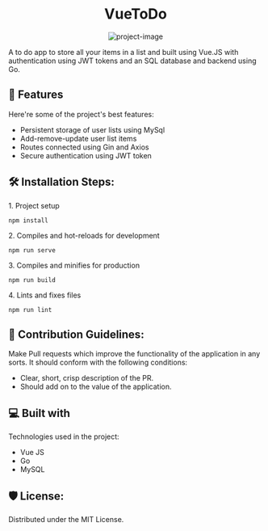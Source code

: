 <h1 align="center" id="title">VueToDo</h1>

<p align="center"><img src="https://socialify.git.ci/fahaddalwai/VueToDo/image?language=1&amp;logo=https%3A%2F%2Fupload.wikimedia.org%2Fwikipedia%2Fcommons%2Fthumb%2F0%2F05%2FGo_Logo_Blue.svg%2F2560px-Go_Logo_Blue.svg.png&amp;name=1&amp;owner=1&amp;stargazers=1&amp;theme=Light" alt="project-image"></p>

<p id="description">A to do app to store all your items in a list and built using Vue.JS with authentication using JWT tokens and an SQL database and backend using Go.</p>

  
  
<h2>🧐 Features</h2>

Here're some of the project's best features:

*   Persistent storage of user lists using MySql
*   Add-remove-update user list items
*   Routes connected using Gin and Axios
*   Secure authentication using JWT token

<h2>🛠️ Installation Steps:</h2>

<p>1. Project setup</p>

```
npm install
```

<p>2. Compiles and hot-reloads for development</p>

```
npm run serve
```

<p>3. Compiles and minifies for production</p>

```
npm run build
```

<p>4. Lints and fixes files</p>

```
npm run lint
```

<h2>🍰 Contribution Guidelines:</h2>

Make Pull requests which improve the functionality of the application in any sorts. It should conform with the following conditions:

*   Clear, short, crisp description of the PR.
*   Should add on to the value of the application.

  
  
<h2>💻 Built with</h2>

Technologies used in the project:

*   Vue JS
*   Go
*   MySQL

<h2>🛡️ License:</h2>

Distributed under the MIT License.
